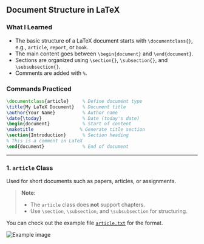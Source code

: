 ## Document Structure in LaTeX

### What I Learned
- The basic structure of a LaTeX document starts with `\documentclass{}`, e.g., `article`, `report`, or `book`.
- The main content goes between `\begin{document}` and `\end{document}`.
- Sections are organized using `\section{}`, `\subsection{}`, and `\subsubsection{}`.
- Comments are added with `%`.

### Commands Practiced

```latex
\documentclass{article}     % Define document type
\title{My LaTeX Document}   % Document title
\author{Your Name}          % Author name
\date{\today}               % Date (today's date)
\begin{document}            % Start of content
\maketitle                 % Generate title section
\section{Introduction}      % Section heading
% This is a comment in LaTeX
\end{document}              % End of document
```
---

### 1. `article` Class

Used for short documents such as papers, articles, or assignments.

> **Note:**  
> - The `article` class does **not** support chapters.  
> - Use `\section`, `\subsection`, and `\subsubsection` for structuring.

You can check out the example file [`article.txt`](path/to/article.txt) for the format.

![Example image](path/to/image.png)
